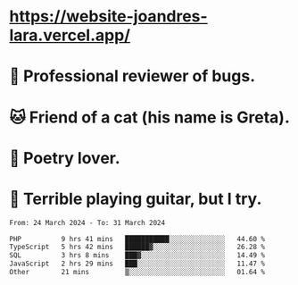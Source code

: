 # https://website-joandres-lara.vercel.app/
# 🐛 Professional reviewer of bugs.
# 🐱 Friend of a cat (his name is Greta).
# 📜 Poetry lover.
# 🎸 Terrible playing guitar, but I try.

<!--START_SECTION:waka-->

```txt
From: 24 March 2024 - To: 31 March 2024

PHP          9 hrs 41 mins   ███████████░░░░░░░░░░░░░░   44.60 %
TypeScript   5 hrs 42 mins   ██████▓░░░░░░░░░░░░░░░░░░   26.28 %
SQL          3 hrs 8 mins    ███▓░░░░░░░░░░░░░░░░░░░░░   14.49 %
JavaScript   2 hrs 29 mins   ███░░░░░░░░░░░░░░░░░░░░░░   11.47 %
Other        21 mins         ▒░░░░░░░░░░░░░░░░░░░░░░░░   01.64 %
```

<!--END_SECTION:waka-->
